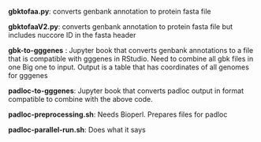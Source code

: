 **gbktofaa.py**: converts genbank annotation to protein fasta file

**gbktofaaV2.py**: converts genbank annotation to protein fasta file but includes nuccore ID in the fasta header

**gbk-to-gggenes** : Jupyter book that converts genbank annotations to a file that is compatible with gggenes in RStudio. Need  to combine all gbk files in one Big one to input. Output is a table that has coordinates of all genomes for gggenes

**padloc-to-gggenes**: Jupyter book that converts padloc output in format compatible to combine with the above code. 

**padloc-preprocessing.sh**: Needs Bioperl. Prepares files for padloc

**padloc-parallel-run.sh**: Does what it says
